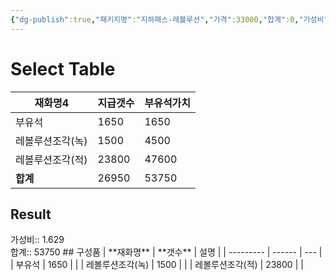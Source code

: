 ```yaml
---
{"dg-publish":true,"패키지명":"지하패스-레볼루션","가격":33000,"합계":0,"가성비":0,"permalink":"/Publish/Goods/Package/지하패스-레볼루션/","dgPassFrontmatter":true}
---
```



# Select Table
<div><table class="dataview table-view-table"><thead class="table-view-thead"><tr class="table-view-tr-header"><th class="table-view-th"><span>재화명</span><span class="dataview small-text">4</span></th><th class="table-view-th"><span>지급갯수</span></th><th class="table-view-th"><span>부유석가치</span></th></tr></thead><tbody class="table-view-tbody"><tr><td><span>부유석</span></td><td>1650</td><td>1650</td></tr><tr><td><span>레볼루션조각(녹)</span></td><td>1500</td><td>4500</td></tr><tr><td><span>레볼루션조각(적)</span></td><td>23800</td><td>47600</td></tr><tr><td><span><strong>합계</strong></span></td><td>26950</td><td>53750</td></tr></tbody></table></div><p><span><h2 data-heading="Result" dir="auto">Result</h2></span></p><span><span>가성비:: 1.629 <br></span></span><span><span>합계:: 53750</span></span>
## 구성품
| **재화명**   | **갯수** | 설명  |
| --------- | ------ | --- |
| 부유석       | 1650   |     |
| 레볼루션조각(녹) | 1500   |     |
| 레볼루션조각(적) | 23800  |     |


